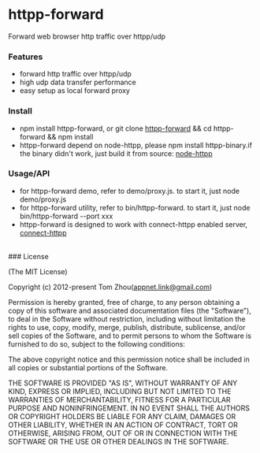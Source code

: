 httpp-forward
=============

Forward web browser http traffic over httpp/udp 


### Features

* forward http traffic over httpp/udp
* high udp data transfer performance
* easy setup as local forward proxy

### Install
* npm install httpp-forward, or git clone [httpp-forward](https://github.com/InstantWebP2P/httpp-forward.git) && cd httpp-forward && npm install
* httpp-forward depend on node-httpp, please npm install httpp-binary.if the binary didn't work, just build it from source:
  [node-httpp](https://github.com/InstantWebP2P/node-httpp)

### Usage/API
* for httpp-forward demo, refer to demo/proxy.js. to start it, just node demo/proxy.js
* for httpp-forward utility, refer to bin/httpp-forward. to start it, just node bin/httpp-forward --port xxx
* httpp-forward is designed to work with connect-httpp enabled server, [connect-httpp](https://github.com/InstantWebP2P/connect-httpp)

<br/>
### License

(The MIT License)

Copyright (c) 2012-present Tom Zhou(appnet.link@gmail.com)

Permission is hereby granted, free of charge, to any person obtaining a copy of this software and associated documentation files (the "Software"), to deal in the Software without restriction, including without limitation the rights to use, copy, modify, merge, publish, distribute, sublicense, and/or sell copies of the Software, and to permit persons to whom the Software is furnished to do so, subject to the following conditions:

The above copyright notice and this permission notice shall be included in all copies or substantial portions of the Software.

THE SOFTWARE IS PROVIDED "AS IS", WITHOUT WARRANTY OF ANY KIND, EXPRESS OR IMPLIED, INCLUDING BUT NOT LIMITED TO THE WARRANTIES OF MERCHANTABILITY, FITNESS FOR A PARTICULAR PURPOSE AND NONINFRINGEMENT. IN NO EVENT SHALL THE AUTHORS OR COPYRIGHT HOLDERS BE LIABLE FOR ANY CLAIM, DAMAGES OR OTHER LIABILITY, WHETHER IN AN ACTION OF CONTRACT, TORT OR OTHERWISE, ARISING FROM, OUT OF OR IN CONNECTION WITH THE SOFTWARE OR THE USE OR OTHER DEALINGS IN THE SOFTWARE.
